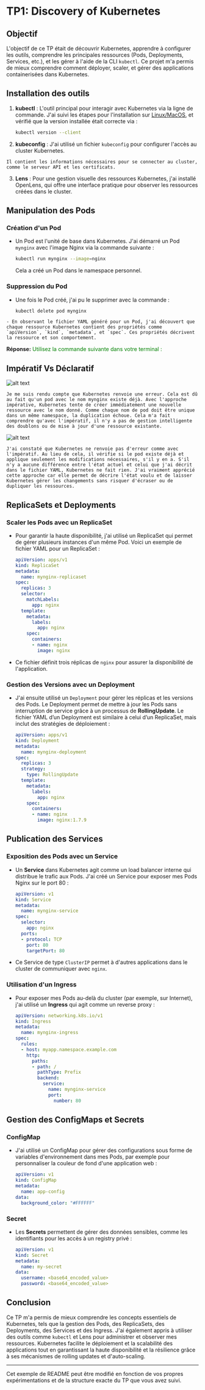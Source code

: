 # TP1: Discovery of Kubernetes

## Objectif

L'objectif de ce TP était de découvrir Kubernetes, apprendre à configurer les outils, comprendre les principales ressources (Pods, Deployments, Services, etc.), et les gérer à l'aide de la CLI `kubectl`. Ce projet m'a permis de mieux comprendre comment déployer, scaler, et gérer des applications containerisées dans Kubernetes.

## Installation des outils

1. **kubectl** : L'outil principal pour interagir avec Kubernetes via la ligne de commande. J'ai suivi les étapes pour l'installation sur [Linux/MacOS](https://kubernetes.io/docs/tasks/tools/install-kubectl-linux/), et vérifié que la version installée était correcte via :
   ```bash
   kubectl version --client
   ```

2. **kubeconfig** : J'ai utilisé un fichier `kubeconfig` pour configurer l'accès au cluster Kubernetes. 

````
Il contient les informations nécessaires pour se connecter au cluster, comme le serveur API et les certificats.

````

3. **Lens** : Pour une gestion visuelle des ressources Kubernetes, j'ai installé OpenLens, qui offre une interface pratique pour observer les ressources créées dans le cluster.


## Manipulation des Pods

### Création d'un Pod
- Un Pod est l'unité de base dans Kubernetes. J'ai démarré un Pod `mynginx` avec l'image Nginx via la commande suivante :
   ```bash
   kubectl run mynginx --image=nginx
   ```
   Cela a créé un Pod dans le namespace personnel.

### Suppression du Pod
- Une fois le Pod créé, j'ai pu le supprimer avec la commande :
   ```bash
   kubectl delete pod mynginx
   ```

````
- En observant le fichier YAML généré pour un Pod, j'ai découvert que chaque ressource Kubernetes contient des propriétés comme `apiVersion`, `kind`, `metadata`, et `spec`. Ces propriétés décrivent la ressource et son comportement.

````

**Réponse:** <font color="green">Utilisez la commande suivante dans votre terminal : </font> 

## Impératif Vs Déclaratif

![alt text](image.png)


````
Je me suis rendu compte que Kubernetes renvoie une erreur. Cela est dû au fait qu'un pod avec le nom mynginx existe déjà. Avec l'approche impérative, Kubernetes tente de créer immédiatement une nouvelle ressource avec le nom donné. Comme chaque nom de pod doit être unique dans un même namespace, la duplication échoue. Cela m'a fait comprendre qu'avec l'impératif, il n'y a pas de gestion intelligente des doublons ou de mise à jour d'une ressource existante.

````

![alt text](image-1.png)


````
J'ai constaté que Kubernetes ne renvoie pas d'erreur comme avec l'impératif. Au lieu de cela, il vérifie si le pod existe déjà et applique seulement les modifications nécessaires, s'il y en a. S'il n'y a aucune différence entre l'état actuel et celui que j'ai décrit dans le fichier YAML, Kubernetes ne fait rien. J'ai vraiment apprécié cette approche car elle permet de décrire l'état voulu et de laisser Kubernetes gérer les changements sans risquer d'écraser ou de dupliquer les ressources.
````

## ReplicaSets et Deployments

### Scaler les Pods avec un ReplicaSet
- Pour garantir la haute disponibilité, j'ai utilisé un ReplicaSet qui permet de gérer plusieurs instances d'un même Pod. Voici un exemple de fichier YAML pour un ReplicaSet :
   ```yaml
   apiVersion: apps/v1
   kind: ReplicaSet
   metadata:
     name: mynginx-replicaset
   spec:
     replicas: 3
     selector:
       matchLabels:
         app: nginx
     template:
       metadata:
         labels:
           app: nginx
       spec:
         containers:
         - name: nginx
           image: nginx
   ```

- Ce fichier définit trois réplicas de `nginx` pour assurer la disponibilité de l'application.

### Gestion des Versions avec un Deployment
- J'ai ensuite utilisé un `Deployment` pour gérer les réplicas et les versions des Pods. Le Deployment permet de mettre à jour les Pods sans interruption de service grâce à un processus de **RollingUpdate**. Le fichier YAML d’un Deployment est similaire à celui d’un ReplicaSet, mais inclut des stratégies de déploiement :
   ```yaml
   apiVersion: apps/v1
   kind: Deployment
   metadata:
     name: mynginx-deployment
   spec:
     replicas: 3
     strategy:
       type: RollingUpdate
     template:
       metadata:
         labels:
           app: nginx
       spec:
         containers:
         - name: nginx
           image: nginx:1.7.9
   ```

## Publication des Services

### Exposition des Pods avec un Service
- Un **Service** dans Kubernetes agit comme un load balancer interne qui distribue le trafic aux Pods. J'ai créé un Service pour exposer mes Pods Nginx sur le port 80 :
   ```yaml
   apiVersion: v1
   kind: Service
   metadata:
     name: mynginx-service
   spec:
     selector:
       app: nginx
     ports:
     - protocol: TCP
       port: 80
       targetPort: 80
   ```

- Ce Service de type `ClusterIP` permet à d'autres applications dans le cluster de communiquer avec `nginx`.

### Utilisation d'un Ingress
- Pour exposer mes Pods au-delà du cluster (par exemple, sur Internet), j'ai utilisé un **Ingress** qui agit comme un reverse proxy :
   ```yaml
   apiVersion: networking.k8s.io/v1
   kind: Ingress
   metadata:
     name: mynginx-ingress
   spec:
     rules:
     - host: myapp.namespace.example.com
       http:
         paths:
         - path: /
           pathType: Prefix
           backend:
             service:
               name: mynginx-service
               port:
                 number: 80
   ```

## Gestion des ConfigMaps et Secrets

### ConfigMap
- J'ai utilisé un ConfigMap pour gérer des configurations sous forme de variables d'environnement dans mes Pods, par exemple pour personnaliser la couleur de fond d'une application web :
   ```yaml
   apiVersion: v1
   kind: ConfigMap
   metadata:
     name: app-config
   data:
     background_color: "#FFFFFF"
   ```

### Secret
- Les **Secrets** permettent de gérer des données sensibles, comme les identifiants pour les accès à un registry privé :
   ```yaml
   apiVersion: v1
   kind: Secret
   metadata:
     name: my-secret
   data:
     username: <base64_encoded_value>
     password: <base64_encoded_value>
   ```

## Conclusion

Ce TP m'a permis de mieux comprendre les concepts essentiels de Kubernetes, tels que la gestion des Pods, des ReplicaSets, des Deployments, des Services et des Ingress. J'ai également appris à utiliser des outils comme `kubectl` et Lens pour administrer et observer mes ressources. Kubernetes facilite le déploiement et la scalabilité des applications tout en garantissant la haute disponibilité et la résilience grâce à ses mécanismes de rolling updates et d'auto-scaling.

--- 

Cet exemple de README peut être modifié en fonction de vos propres expérimentations et de la structure exacte du TP que vous avez suivi.
